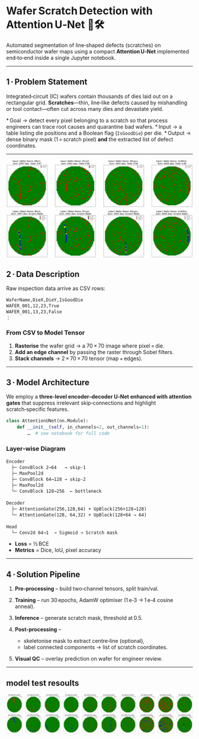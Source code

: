 # Wafer Scratch Detection with Attention U‑Net 🩻🛠️

Automated segmentation of line‑shaped defects (scratches) on semiconductor wafer maps using a compact **Attention U‑Net** implemented end‑to‑end inside a single Jupyter notebook.

---

## 1 · Problem Statement

Integrated‑circuit (IC) wafers contain thousands of dies laid out on a rectangular grid.  **Scratches**—thin, line‑like defects caused by mishandling or tool contact—often cut across many dies and devastate yield.

\* Goal → detect every pixel belonging to a scratch so that process engineers can trace root causes and quarantine bad wafers.
\* Input → a table listing die positions and a Boolean flag (`IsGoodDie`) per die.
\* Output → dense binary mask (1 = scratch pixel) **and** the extracted list of defect coordinates.

---


<p align="center">
  <img src="pngs/data.png" alt="wafermap and labels" width="600">
</p>

## 2 · Data Description

Raw inspection data arrive as CSV rows:

```text
WaferName,DieX,DieY,IsGoodDie
WAFER_001,12,23,True
WAFER_001,13,23,False
⋮
```

### From CSV to Model Tensor

1. **Rasterise** the wafer grid → a 70 × 70 image where pixel = die.
2. **Add an edge channel** by passing the raster through Sobel filters.
3. **Stack channels** → 2 × 70 × 70 tensor (map + edges).


---

## 3 · Model Architecture

We employ a **three‑level encoder–decoder U‑Net enhanced with attention gates** that suppress irrelevant skip‑connections and highlight scratch‑specific features.

```python
class AttentionUNet(nn.Module):
    def __init__(self, in_channels=2, out_channels=1):
        …  # see notebook for full code
```

### Layer‑wise Diagram

```
Encoder
  ├─ ConvBlock 2→64   → skip‑1
  ├─ MaxPool2d
  ├─ ConvBlock 64→128 → skip‑2
  ├─ MaxPool2d
  └─ ConvBlock 128→256  ← bottleneck

Decoder
  ├─ AttentionGate(256,128,64) + UpBlock(256+128→128)
  └─ AttentionGate(128, 64,32) + UpBlock(128+64 → 64)

Head
  └─ Conv2d 64→1  → Sigmoid → Scratch mask
```

* **Loss** = ½ BCE 
* **Metrics** = Dice, IoU, pixel accuracy

---

## 4 · Solution Pipeline

1. **Pre‑processing** – build two‑channel tensors, split train/val.
2. **Training** – run 30 epochs, AdamW optimiser (1 e‑3 → 1 e‑4 cosine anneal).
3. **Inference** – generate scratch mask, threshold at 0.5.
4. **Post‑processing** –

   * skeletonise mask to extract centre‑line (optional),
   * label connected components → list of scratch coordinates.
5. **Visual QC** – overlay prediction on wafer for engineer review.

---

## model test resoults
<p align="center">
  <img src="pngs/output.png" alt="Prediction" width="1000" length=1000>
</p>



